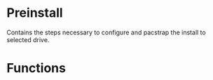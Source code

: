 # Preinstall

Contains the steps necessary to configure and pacstrap the install to selected drive.

# Functions



